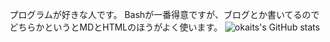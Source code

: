 プログラムが好きな人です。
Bashが一番得意ですが、ブログとか書いてるのでどちらかというとMDとHTMLのほうがよく使います。
![okaits's GitHub stats](https://github-readme-stats.vercel.app/api?username=okaits&show_icons=true)
